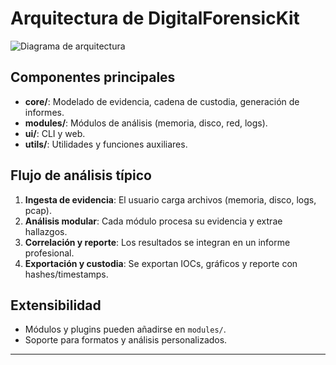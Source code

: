 # Arquitectura de DigitalForensicKit

![Diagrama de arquitectura](architecture.png)

## Componentes principales

- **core/**: Modelado de evidencia, cadena de custodia, generación de informes.
- **modules/**: Módulos de análisis (memoria, disco, red, logs).
- **ui/**: CLI y web.
- **utils/**: Utilidades y funciones auxiliares.

## Flujo de análisis típico

1. **Ingesta de evidencia**: El usuario carga archivos (memoria, disco, logs, pcap).
2. **Análisis modular**: Cada módulo procesa su evidencia y extrae hallazgos.
3. **Correlación y reporte**: Los resultados se integran en un informe profesional.
4. **Exportación y custodia**: Se exportan IOCs, gráficos y reporte con hashes/timestamps.

## Extensibilidad

- Módulos y plugins pueden añadirse en `modules/`.
- Soporte para formatos y análisis personalizados.

---